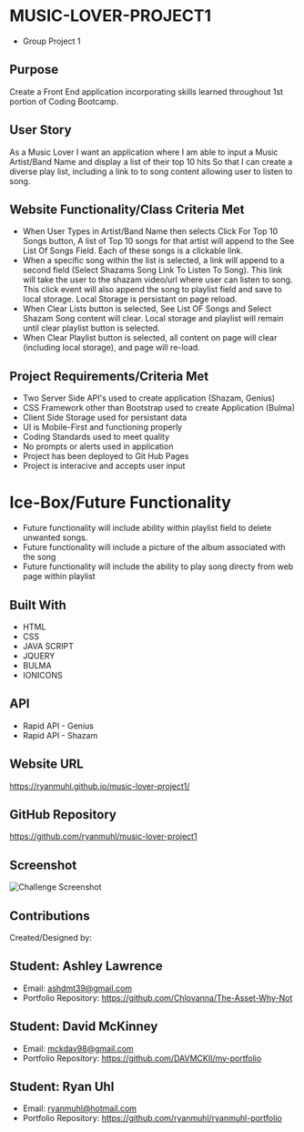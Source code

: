 # MUSIC-LOVER-PROJECT1
* Group Project 1

## Purpose
Create a Front End application incorporating skills learned throughout 1st portion of Coding Bootcamp.

## User Story
As a Music Lover
I want an application where I am able to input a Music Artist/Band Name and display a list of their top 10 hits
So that I can create a diverse play list, including a link to to song content allowing user to listen to song.

## Website Functionality/Class Criteria Met
* When User Types in Artist/Band Name then selects Click For Top 10 Songs button,  A list of Top 10 songs for that artist will append to the See List Of Songs Field.  Each of these songs is a clickable link.  
* When a specific song within the list is selected, a link will append to a second field (Select Shazams Song Link To Listen To Song).  This link will take the user to the shazam video/url where user can listen to song. This click event will also append the song to playlist field and save to local storage.  Local Storage is persistant on page reload.
* When Clear Lists button is selected, See List OF Songs and Select Shazam Song content will clear.  Local storage and playlist will remain until clear playlist button is selected. 
* When Clear Playlist button is selected,  all content on page will clear (including local storage), and page will re-load.

## Project Requirements/Criteria Met
* Two Server Side API's used to create application (Shazam, Genius)
* CSS Framework other than Bootstrap used to create Application (Bulma)
* Client Side Storage used for persistant data 
* UI is Mobile-First and functioning properly
* Coding Standards used to meet quality 
* No prompts or alerts used in application
* Project has been deployed to Git Hub Pages
* Project is interacive and accepts user input 


# Ice-Box/Future Functionality
* Future functionality will include ability within playlist field to delete unwanted songs.
* Future functionality will include a picture of the album associated with the song
* Future functionality will include the ability to play song directy from web page within playlist
  

## Built With
* HTML
* CSS
* JAVA SCRIPT
* JQUERY
* BULMA
* IONICONS

## API
* Rapid API - Genius
* Rapid API - Shazam


## Website URL
https://ryanmuhl.github.io/music-lover-project1/

## GitHub Repository
https://github.com/ryanmuhl/music-lover-project1

## Screenshot
![Challenge Screenshot](https://github.com/ryanmuhl/music-lover-project1/blob/feature/variables/assets/images/music-lover-screenshot.png.jpg)

## Contributions
Created/Designed by:

## Student: Ashley Lawrence
* Email: ashdmt39@gmail.com
* Portfolio Repository: https://github.com/Chlovanna/The-Asset-Why-Not

## Student: David McKinney
* Email: mckdav98@gmail.com
* Portfolio Repository: https://github.com/DAVMCKII/my-portfolio

## Student: Ryan Uhl
* Email: ryanmuhl@hotmail.com
* Portfolio Repository: https://github.com/ryanmuhl/ryanmuhl-portfolio






